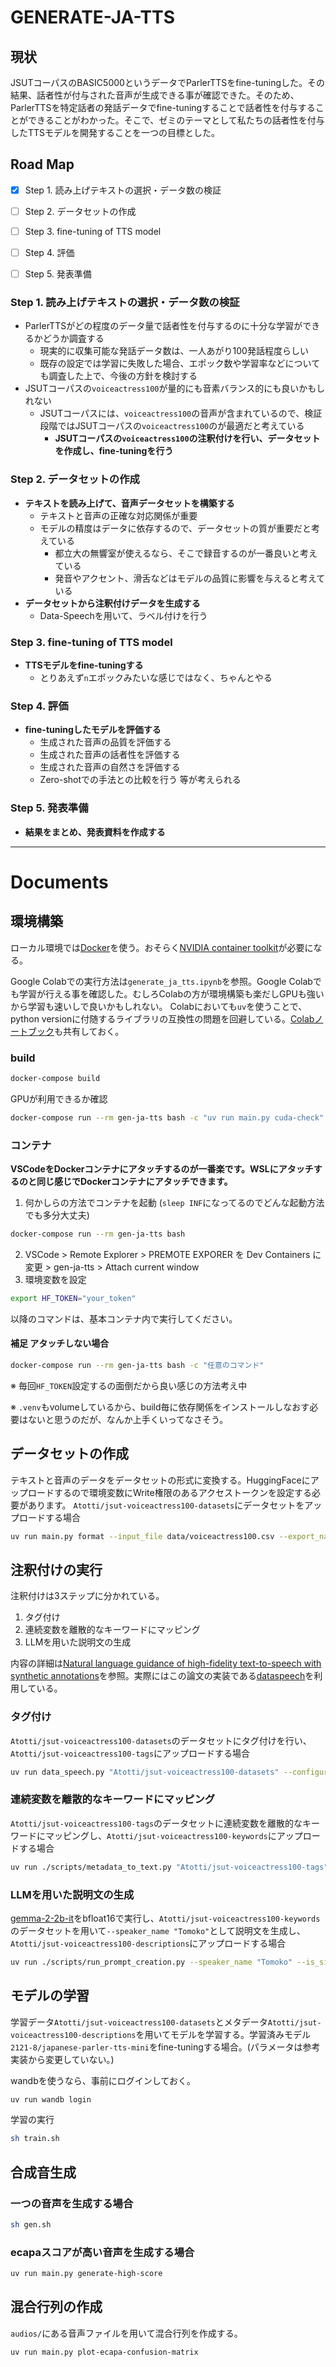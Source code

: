 # GENERATE-JA-TTS

## 現状
JSUTコーパスのBASIC5000というデータでParlerTTSをfine-tuningした。その結果、話者性が付与された音声が生成できる事が確認できた。そのため、ParlerTTSを特定話者の発話データでfine-tuningすることで話者性を付与することができることがわかった。そこで、ゼミのテーマとして私たちの話者性を付与したTTSモデルを開発することを一つの目標とした。

## Road Map
- [x] Step 1. 読み上げテキストの選択・データ数の検証
- [ ] Step 2. データセットの作成
- [ ] Step 3. fine-tuning of TTS model
- [ ] Step 4. 評価
- [ ] Step 5. 発表準備


### Step 1. 読み上げテキストの選択・データ数の検証
- ParlerTTSがどの程度のデータ量で話者性を付与するのに十分な学習ができるかどうか調査する
  - 現実的に収集可能な発話データ数は、一人あがり100発話程度らしい
  - 既存の設定では学習に失敗した場合、エポック数や学習率などについても調査した上で、今後の方針を検討する
- JSUTコーパスの`voiceactress100`が量的にも音素バランス的にも良いかもしれない
  - JSUTコーパスには、`voiceactress100`の音声が含まれているので、検証段階ではJSUTコーパスの`voiceactress100`のが最適だと考えている
    - **JSUTコーパスの`voiceactress100`の注釈付けを行い、データセットを作成し、fine-tuningを行う**

### Step 2. データセットの作成
- **テキストを読み上げて、音声データセットを構築する**
  - テキストと音声の正確な対応関係が重要
  - モデルの精度はデータに依存するので、データセットの質が重要だと考えている
    - 都立大の無響室が使えるなら、そこで録音するのが一番良いと考えている
    - 発音やアクセント、滑舌などはモデルの品質に影響を与えると考えている
- **データセットから注釈付けデータを生成する**
  - Data-Speechを用いて、ラベル付けを行う

### Step 3. fine-tuning of TTS model
- **TTSモデルをfine-tuningする**
  - とりあえず`n`エポックみたいな感じではなく、ちゃんとやる

### Step 4. 評価
- **fine-tuningしたモデルを評価する**
  - 生成された音声の品質を評価する
  - 生成された音声の話者性を評価する
  - 生成された音声の自然さを評価する
  - Zero-shotでの手法との比較を行う 等が考えられる

### Step 5. 発表準備
- **結果をまとめ、発表資料を作成する**

---

# Documents

## 環境構築
ローカル環境では[Docker](https://docs.docker.jp/get-started/overview.html)を使う。おそらく[NVIDIA container toolkit](https://github.com/NVIDIA/nvidia-container-toolkit)が必要になる。

Google Colabでの実行方法は`generate_ja_tts.ipynb`を参照。Google Colabでも学習が行える事を確認した。むしろColabの方が環境構築も楽だしGPUも強いから学習も速いしで良いかもしれない。
Colabにおいても`uv`を使うことで、python versionに付随するライブラリの互換性の問題を回避している。[Colabノートブック](https://colab.research.google.com/drive/1HzWzgvy5vv417i_jzzOBbpeDxZgdO0cv?usp=sharing)も共有しておく。

### build
```bash
docker-compose build
```
GPUが利用できるか確認
```bash
docker-compose run --rm gen-ja-tts bash -c "uv run main.py cuda-check"
```

### コンテナ
**VSCodeをDockerコンテナにアタッチするのが一番楽です。WSLにアタッチするのと同じ感じでDockerコンテナにアタッチできます。**
1. 何かしらの方法でコンテナを起動 (`sleep INF`になってるのでどんな起動方法でも多分大丈夫)
```bash
docker-compose run --rm gen-ja-tts bash
```
2. VSCode > Remote Explorer > PREMOTE EXPORER を Dev Containers に変更 > gen-ja-tts > Attach current window
3. 環境変数を設定
```bash
export HF_TOKEN="your_token"
```
以降のコマンドは、基本コンテナ内で実行してください。

#### 補足 アタッチしない場合
```bash
docker-compose run --rm gen-ja-tts bash -c "任意のコマンド"
```

※ 毎回`HF_TOKEN`設定するの面倒だから良い感じの方法考え中

※ `.venv`もvolumeしているから、build毎に依存関係をインストールしなおす必要はないと思うのだが、なんか上手くいってなさそう。

## データセットの作成
テキストと音声のデータをデータセットの形式に変換する。HuggingFaceにアップロードするので環境変数にWrite権限のあるアクセストークンを設定する必要があります。
`Atotti/jsut-voiceactress100-datasets`にデータセットをアップロードする場合
```bash
uv run main.py format --input_file data/voiceactress100.csv --export_name Atotti/jsut-voiceactress100-datasets
```

## 注釈付けの実行
注釈付けは3ステップに分かれている。
1. タグ付け
2. 連続変数を離散的なキーワードにマッピング
3. LLMを用いた説明文の生成

内容の詳細は[Natural language guidance of high-fidelity text-to-speech with synthetic annotations](https://arxiv.org/abs/2402.01912)を参照。実際にはこの論文の実装である[dataspeech](https://github.com/huggingface/dataspeech)を利用している。

### タグ付け
`Atotti/jsut-voiceactress100-datasets`のデータセットにタグ付けを行い、`Atotti/jsut-voiceactress100-tags`にアップロードする場合
```bash
uv run data_speech.py "Atotti/jsut-voiceactress100-datasets" --configuration "default" --audio_column_name "audio" --text_column_name "text" --cpu_num_workers 8 --repo_id "jsut-voiceactress100-tags" --apply_squim_quality_estimation
```

### 連続変数を離散的なキーワードにマッピング
`Atotti/jsut-voiceactress100-tags`のデータセットに連続変数を離散的なキーワードにマッピングし、`Atotti/jsut-voiceactress100-keywords`にアップロードする場合
```bash
uv run ./scripts/metadata_to_text.py "Atotti/jsut-voiceactress100-tags" --repo_id "jsut-voiceactress100-keywords" --configuration "default" --cpu_num_workers "8" --avoid_pitch_computation --apply_squim_quality_estimation
```

### LLMを用いた説明文の生成
[gemma-2-2b-it](https://huggingface.co/google/gemma-2-2b-it)をbfloat16で実行し、`Atotti/jsut-voiceactress100-keywords`のデータセットを用いて`--speaker_name "Tomoko"`として説明文を生成し、`Atotti/jsut-voiceactress100-descriptions`にアップロードする場合
```bash
uv run ./scripts/run_prompt_creation.py --speaker_name "Tomoko" --is_single_speaker --is_new_speaker_prompt --dataset_name "Atotti/jsut-voiceactress100-keywords" --dataset_config_name "default" --model_name_or_path "google/gemma-2-2b-it" --per_device_eval_batch_size 4 --attn_implementation "sdpa" --dataloader_num_workers 4 --torch_dtype "bfloat16" --load_in_4bit --push_to_hub --hub_dataset_id "jsut-voiceactress100-descriptions" --preprocessing_num_workers 4 --output_dir "./output"
```

## モデルの学習
学習データ`Atotti/jsut-voiceactress100-datasets`とメタデータ`Atotti/jsut-voiceactress100-descriptions`を用いてモデルを学習する。学習済みモデル`2121-8/japanese-parler-tts-mini`をfine-tuningする場合。(パラメータは参考実装から変更していない。)

wandbを使うなら、事前にログインしておく。
```bash
uv run wandb login
```

学習の実行
```bash
sh train.sh
```

## 合成音生成
### 一つの音声を生成する場合
```bash
sh gen.sh
```

### ecapaスコアが高い音声を生成する場合
```bash
uv run main.py generate-high-score
```

## 混合行列の作成
`audios/`にある音声ファイルを用いて混合行列を作成する。
```bash
uv run main.py plot-ecapa-confusion-matrix
```
